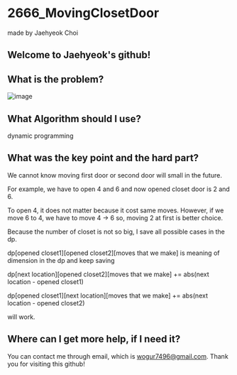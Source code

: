 # 2666_MovingClosetDoor

made by Jaehyeok Choi

## Welcome to Jaehyeok's github!

## What is the problem?

![image](https://github.com/Choi-JaeHyeok-21500749/2666_MovingClosetDoor/blob/main/2666_pro.PNG)

## What Algorithm should I use?

dynamic programming

## What was the key point and the hard part?

We cannot know moving first door or second door will small in the future.

For example, we have to open 4 and 6 and now opened closet door is 2 and 6.

To open 4, it does not matter because it cost same moves. However, if we move 6 to 4, we have to move 4 -> 6 so, moving 2 at first is better choice.

Because the number of closet is not so big, I save all possible cases in the dp.

dp[opened closet1][opened closet2][moves that we make] is meaning of dimension in the dp and keep saving 

dp[next location][opened closet2][moves that we make] += abs(next location - opened closet1)

dp[opened closet1][next location][moves that we make] += abs(next location - opened closet2)

will work.

## Where can I get more help, if I need it?

You can contact me through email, which is wogur7496@gmail.com.
Thank you for visiting this github!
